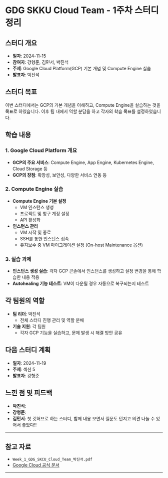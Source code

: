 # GDG SKKU Cloud Team - 1주차 스터디 정리

## 스터디 개요

- **일자**: 2024-11-15
- **참여자**: 강형준, 김민서, 박진석
- **주제**: Google Cloud Platform(GCP) 기본 개념 및 Compute Engine 실습
- **발표자**: 박진석

## 스터디 목표

이번 스터디에서는 GCP의 기본 개념을 이해하고, Compute Engine을 실습하는 것을 목표로 하였습니다. 이후 팀 내에서 역할 분담을 하고 각자의 학습 목표를 설정하였습니다.

## 학습 내용

### 1. Google Cloud Platform 개요

- **GCP의 주요 서비스**: Compute Engine, App Engine, Kubernetes Engine, Cloud Storage 등
- **GCP의 장점**: 확장성, 보안성, 다양한 서비스 연동 등

### 2. Compute Engine 실습

- **Compute Engine 기본 설정**
  - VM 인스턴스 생성
  - 프로젝트 및 청구 계정 설정
  - API 활성화
- **인스턴스 관리**
  - VM 시작 및 종료
  - SSH를 통한 인스턴스 접속
  - 유지보수 중 VM 마이그레이션 설정 (On-host Maintenance 옵션)

### 3. 실습 과제

- **인스턴스 생성 실습**: 각자 GCP 콘솔에서 인스턴스를 생성하고 설정 변경을 통해 학습한 내용 적용
- **Autohealing 기능 테스트**: VM이 다운될 경우 자동으로 복구되는지 테스트

## 각 팀원의 역할

- **팀 리더**: 박진석
  - 전체 스터디 진행 관리 및 역할 분배
- **기술 지원**: 각 팀원
  - 각자 GCP 기능을 실습하고, 문제 발생 시 해결 방안 공유

## 다음 스터디 계획

- **일자**: 2024-11-19
- **주제**: 섹션 5
- **발표자**: 강형준

## 느낀 점 및 피드백

- **박진석**:
- **강형준**:
- **김민서**: 첫 깃허브로 하는 스터디, 함께 내용 보면서 질문도 던지고 의견 나눌 수 있어서 좋았다!!

---

## 참고 자료

- `Week_1_GDG_SKCU_Cloud_Team_박진석.pdf`
- [Google Cloud 공식 문서](https://cloud.google.com/docs)

---
